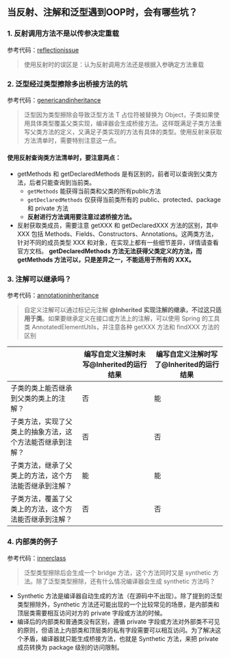 ## 当反射、注解和泛型遇到OOP时，会有哪些坑？

### 1. 反射调用方法不是以传参决定重载

参考代码：[reflectionissue](reflectionissue)

> 使用反射时的误区是：认为反射调用方法还是根据入参确定方法重载

### 2. 泛型经过类型擦除多出桥接方法的坑

参考代码：[genericandinheritance](genericandinheritance)

> 泛型因为类型擦除会导致泛型方法 T 占位符被替换为
> Object，子类如果使用具体类型覆盖父类实现，编译器会生成桥接方法。这样既满足子类方法重写父类方法的定义，又满足子类实现的方法有具体的类型。使用反射来获取方法清单时，需要特别注意这一点。

#### 使用反射查询类方法清单时，要注意两点：

- getMethods 和 getDeclaredMethods 是有区别的，前者可以查询到父类方法，后者只能查询到当前类。
    - `getMethods` 能获得当前类和父类的所有public方法
    - `getDeclaredMethods` 仅获得当前类所有的 public、protected、package 和 private 方法
    - **反射进行方法调用要注意过滤桥接方法。**
- 反射获取类成员，需要注意 getXXX 和 getDeclaredXXX 方法的区别，其中 XXX 包括
  Methods、Fields、Constructors、Annotations。这两类方法，针对不同的成员类型 XXX 和对象，在实现上都有一些细节差异，详情请查看官方文档。
  **getDeclaredMethods 方法无法获得父类定义的方法，而 getMethods 方法可以，只是差异之一，不能适用于所有的 XXX。**

### 3. 注解可以继承吗？

参考代码：[annotationinheritance](annotationinheritance)

> 自定义注解可以通过标记元注解 **@Inherited 实现注解的继承，不过这只适用于类**。如果要继承定义在接口或方法上的注解，可以使用
> Spring 的工具类 AnnotatedElementUtils，并注意各种 getXXX 方法和 findXXX 方法的区别

|                               | 编写自定义注解时未写@Inherited的运行结果 | 编写自定义注解时写了@Inherited的运行结果 |
|-------------------------------|---------------------------|---------------------------|
| 子类的类上能否继承到父类的类上的注解？           | 否                         | 能                         |
| 子类方法，实现了父类上的抽象方法，这个方法能否继承到注解？ | 否                         | 否                         |
| 子类方法，继承了父类上的方法，这个方法能否继承到注解？   | 能                         | 能                         |
| 子类方法，覆盖了父类上的方法，这个方法能否继承到注解？   | 否                         | 否                         |

### 4. 内部类的例子

参考代码：[innerclass](innerclass)

> 泛型类型擦除后会生成一个 bridge 方法，这个方法同时又是 synthetic 方法。除了泛型类型擦除，还有什么情况编译器会生成
> synthetic 方法吗？

- Synthetic 方法是编译器自动生成的方法（在源码中不出现）。除了提到的泛型类型擦除外，Synthetic
  方法还可能出现的一个比较常见的场景，是内部类和顶层类需要相互访问对方的 private 字段或方法的时候。
- 编译后的内部类和普通类没有区别，遵循 private 字段或方法对外部类不可见的原则，但语法上内部类和顶层类的私有字段需要可以相互访问。为了解决这个矛盾，编译器就只能生成桥接方法，也就是
  Synthetic 方法，来把 private 成员转换为 package 级别的访问限制。